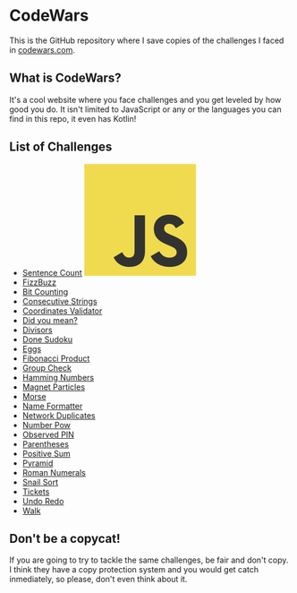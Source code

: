 # CodeWars
This is the GitHub repository where I save copies of the challenges I faced in [codewars.com](https://www.codewars.com/).

## What is CodeWars?
It's a cool website where you face challenges and you get leveled by how good you do. It isn't limited to JavaScript or any or the languages you can find in this repo, it even has Kotlin!

## List of Challenges

- [Sentence Count](js/sentence_count.js) ![JavaScript](assets/js.png)
- [FizzBuzz](js/fizzbuzz.js)
- [Bit Counting](js/bit_counting.js)
- [Consecutive Strings](js/consecutive_strings.js)
- [Coordinates Validator](js/coordinates.js)
- [Did you mean?](js/did_you_mean.js)
- [Divisors](js/divisors.js)
- [Done Sudoku](js/done_sudoku.js)
- [Eggs](js/eggs.js)
- [Fibonacci Product](js/fib_product.js)
- [Group Check](js/group_check.js)
- [Hamming Numbers](js/hamming_numbers.js)
- [Magnet Particles](js/magnet_particles.js)
- [Morse](js/morse_1.js)
- [Name Formatter](js/name_formatter.js)
- [Network Duplicates](js/network_duplicates.js)
- [Number Pow](js/number_pow.js)
- [Observed PIN](js/observed_pin.js)
- [Parentheses](js/parentheses.js)
- [Positive Sum](js/positive_sum.js)
- [Pyramid](js/pyramid.js)
- [Roman Numerals](js/roman_numerals.js)
- [Snail Sort](js/snail_sort.js)
- [Tickets](js/tickets.js)
- [Undo Redo](js/undo_redo.js)
- [Walk](js/walk.js)

## Don't be a copycat!
If you are going to try to tackle the same challenges, be fair and don't copy. I think they have a copy protection system and you would get catch inmediately, so please, don't even think about it.